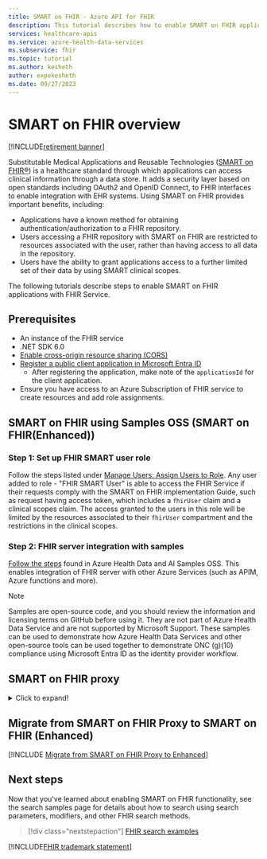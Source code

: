 ```yaml
---
title: SMART on FHIR - Azure API for FHIR
description: This tutorial describes how to enable SMART on FHIR applications with the Azure API for FHIR.
services: healthcare-apis
ms.service: azure-health-data-services
ms.subservice: fhir
ms.topic: tutorial
ms.author: kesheth
author: expekesheth
ms.date: 09/27/2023
---
```


# SMART on FHIR overview

[!INCLUDE[retirement banner](../includes/healthcare-apis-azure-api-fhir-retirement.md)]

Substitutable Medical Applications and Reusable Technologies ([SMART on FHIR&reg;](https://docs.smarthealthit.org/)) is a healthcare standard through which applications can access clinical information through a data store. It adds a security layer based on open standards including OAuth2 and OpenID Connect, to FHIR interfaces to enable integration with EHR systems. Using SMART on FHIR provides important benefits, including:
- Applications have a known method for obtaining authentication/authorization to a FHIR repository.
- Users accessing a FHIR repository with SMART on FHIR are restricted to resources associated with the user, rather than having access to all data in the repository.
- Users have the ability to grant applications access to a further limited set of their data by using SMART clinical scopes.

The following tutorials describe steps to enable SMART on FHIR applications with FHIR Service.

## Prerequisites

- An instance of the FHIR service
- .NET SDK 6.0
- [Enable cross-origin resource sharing (CORS)](configure-cross-origin-resource-sharing.md)
- [Register a public client application in Microsoft Entra ID](/azure/healthcare-apis/azure-api-for-fhir/register-public-azure-ad-client-app)
     - After registering the application, make note of the `applicationId` for the client application.
- Ensure you have access to an Azure Subscription of FHIR service to create resources and add role assignments.

## SMART on FHIR using Samples OSS (SMART on FHIR(Enhanced))

### Step 1: Set up FHIR SMART user role 
Follow the steps listed under [Manage Users: Assign Users to Role](../../role-based-access-control/role-assignments-portal.yml). Any user added to role - "FHIR SMART User" is able to access the FHIR Service if their requests comply with the SMART on FHIR implementation Guide, such as request having access token, which includes a `fhirUser` claim and a clinical scopes claim.  The access granted to the users in this role will be limited by the resources associated to their `fhirUser` compartment and the restrictions in the clinical scopes.

### Step 2: FHIR server integration with samples 
[Follow the steps](https://aka.ms/azure-health-data-services-smart-on-fhir-sample) found in Azure Health Data and AI Samples OSS. This enables integration of FHIR server with other Azure Services (such as APIM, Azure functions and more).

> [!NOTE]
> Samples are open-source code, and you should review the information and licensing terms on GitHub before using it. They are not part of Azure Health Data Service and are not supported by Microsoft Support. These samples can be used to demonstrate how Azure Health Data Services and other open-source tools can be used together to demonstrate ONC (g)(10) compliance using Microsoft Entra ID as the identity provider workflow. 

## SMART on FHIR proxy
<details>
                <summary> Click to expand! </summary>

> [!NOTE]
> This is another path to SMART on FHIR (Enhanced) as mentioned. SMART on FHIR Proxy option only enables an EHR launch sequence.
### Step 1: Set admin consent for your client application

To use SMART on FHIR, you must first authenticate and authorize the app. The first time you use SMART on FHIR, you also must get administrative consent to let the app access your FHIR resources.

If you don't have an ownership role in the app, contact the app owner and ask them to grant admin consent for you in the app. 

If you do have administrative privileges, complete the following steps to grant admin consent to yourself directly. (You can also grant admin consent to yourself later when you're prompted in the app.) You can complete the same steps to add other users as owners, so they can view and edit this app registration.

To add yourself or another user as owner of an app:

1. In the Azure portal, go to Microsoft Entra ID.
2. In the left menu, select **App Registration**.
3. Search for the app registration you created, and then select it.
4. In the left menu, under **Manage**, select **Owners**.
5. Select **Add owners**, and then add yourself or the user you want to have admin consent.
6. Select **Save**

### Step 2: Enable the SMART on FHIR proxy

SMART on FHIR requires that `Audience` has an identifier URI equal to the URI of the FHIR service. The standard configuration of the Azure API for FHIR uses an `Audience` value of `https://azurehealthcareapis.com`. However, you can also set a value matching the specific URL of your FHIR service (for example `https://MYFHIRAPI.azurehealthcareapis.com`). This is required when working with the SMART on FHIR proxy.

To enable the SMART on FHIR proxy in the **Authentication** settings for your Azure API for FHIR instance, select the **SMART on FHIR proxy** check box.

![Screenshot shows enabling the SMART on FHIR proxy.](media/tutorial-smart-on-fhir/enable-smart-on-fhir-proxy.png)

The SMART on FHIR proxy acts as an intermediary between the SMART on FHIR app and Microsoft Entra ID. The authentication reply (the authentication code) must go to the SMART on FHIR proxy instead of the app itself. The proxy then forwards the reply to the app. 

Because of this two-step relay of the authentication code, you need to set the reply URL (callback) for your Microsoft Entra client application to a URL that is a combination of the reply URL for the SMART on FHIR proxy and the reply URL for the SMART on FHIR app. The combined reply URL takes the following form.

```http
https://MYFHIRAPI.azurehealthcareapis.com/AadSmartOnFhirProxy/callback/aHR0cHM6Ly9sb2NhbGhvc3Q6NTAwMS9zYW1wbGVhcHAvaW5kZXguaHRtbA
```

In the reply, `aHR0cHM6Ly9sb2NhbGhvc3Q6NTAwMS9zYW1wbGVhcHAvaW5kZXguaHRtbA` is a URL-safe, base64-encoded version of the reply URL for the SMART on FHIR app. For the SMART on FHIR app launcher, when the app is running locally, the reply URL is `https://localhost:5001/sampleapp/index.html`. 

You can generate the combined reply URL by using a script like the following.

```PowerShell
$replyUrl = "https://localhost:5001/sampleapp/index.html"
$fhirServerUrl = "https://MYFHIRAPI.azurewebsites.net"
$bytes = [System.Text.Encoding]::UTF8.GetBytes($ReplyUrl)
$encodedText = [Convert]::ToBase64String($bytes)
$encodedText = $encodedText.TrimEnd('=');
$encodedText = $encodedText.Replace('/','_');
$encodedText = $encodedText.Replace('+','-');

$newReplyUrl = $FhirServerUrl.TrimEnd('/') + "/AadSmartOnFhirProxy/callback/" + $encodedText
```

Add the reply URL to the public client application that you created earlier for Microsoft Entra ID.

![Screenshot show how reply url can be configured for the public client.](media/tutorial-smart-on-fhir/configure-reply-url.png)

### Step 3: Get a test patient

To test the Azure API for FHIR and the SMART on FHIR proxy, you need to have at least one patient in the database. If you haven't interacted with the API yet, and you don't have data in the database, see [Access the FHIR service using REST Client](./../fhir/using-rest-client.md) to load a patient. Make a note of the ID of a specific patient.

### Step 4: Download the SMART on FHIR app launcher

The open-source [FHIR Server for Azure repository](https://github.com/Microsoft/fhir-server) includes a simple SMART on FHIR app launcher and a sample SMART on FHIR app. In this tutorial, use this SMART on FHIR launcher locally to test the setup.

You can clone the GitHub repository and go to the application by using the following commands.

```PowerShell
git clone https://github.com/Microsoft/fhir-server
cd fhir-server/samples/apps/SmartLauncher
```

The application needs a few configuration settings, which you can set in `appsettings.json`:

```json
{
    "FhirServerUrl": "https://MYFHIRAPI.azurehealthcareapis.com",
    "ClientId": "APP-ID",
    "DefaultSmartAppUrl": "/sampleapp/launch.html"
}
```

We recommend that you use the `dotnet user-secrets` feature.

```PowerShell
dotnet user-secrets set FhirServerUrl https://MYFHIRAPI.azurehealthcareapis.com
dotnet user-secrets set ClientId <APP-ID>
```

Use this command to run the application.

```PowerShell
dotnet run
```

### Step 5: Test the SMART on FHIR proxy

After you start the SMART on FHIR app launcher, you can point your browser to `https://localhost:5001`, where you should see the following screen.

![Screenshot of SMART on FHIR app launcher.](media/tutorial-smart-on-fhir/smart-on-fhir-app-launcher.png)

When you enter **Patient**, **Encounter**, or **Practitioner** information, notice that the **Launch context** is updated. When you're using the Azure API for FHIR, the launch context is simply a JSON document that contains information about patient, practitioner, and more. This launch context is base64 encoded and passed to the SMART on FHIR app as the `launch` query parameter. According to the SMART on FHIR specification, this variable is opaque to the SMART on FHIR app and passed on to the identity provider. 

The SMART on FHIR proxy uses this information to populate fields in the token response. The SMART on FHIR app *can* use these fields to control which patient it requests data for and how it renders the application on the screen. The SMART on FHIR proxy supports the following fields.

* `patient`
* `encounter`
* `practitioner`
* `need_patient_banner`
* `smart_style_url`

These fields are meant to provide guidance to the app, but they don't convey any security information. A SMART on FHIR application can ignore them.

Notice that the SMART on FHIR app launcher updates the **Launch URL** information at the bottom of the page.<br>

Select **Launch** to start the sample app.

</details>

## Migrate from SMART on FHIR Proxy to SMART on FHIR (Enhanced)

[!INCLUDE [Migrate from SMART on FHIR Proxy to Enhanced](../includes/smart-on-fhir-proxy-migration.md)]

## Next steps

Now that you've learned about enabling SMART on FHIR functionality, see the search samples page for details about how to search using search parameters, modifiers, and other FHIR search methods.

>[!div class="nextstepaction"]
>[FHIR search examples](search-samples.md)

[!INCLUDE[FHIR trademark statement](../includes/healthcare-apis-fhir-trademark.md)]